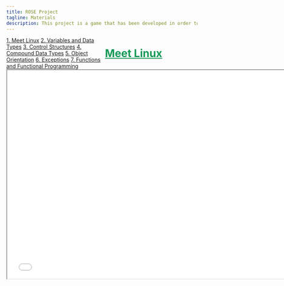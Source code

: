 ```yaml
---
title: ROSE Project
tagline: Materials
description: This project is a game that has been developed in order to help teach kids Python
---
```

<html>
<style>
.vertical-menu {
    float: left;
    width: 260px;
}

.vertical-menu a {
    color: #34689C;
    display: block;
    padding: 12px;
    text-decoration: none;
}

.vertical-menu a:hover {
    background-color: #ccc;
}

.holder {
	margin-left: 260px;
	padding-left: 50px;
}
</style>
<body>

<div class="vertical-menu">
    <a href="meet_linux.html">1. Meet Linux</a>
    <a href="variables_data_types.html">2. Variables and Data Types</a>
    <a href="control_structures.html">3. Control Structures</a>
    <a href="compound_data_types.html">4. Compound Data Types</a>
    <a href="#">5. Object Orientation</a>
    <a href="#">6. Exceptions</a>
    <a href="#">7. Functions and Functional Programming</a>
</div>

<div class="holder">
    <h1 style="color:#159957;"><a href="course_materials/meet_linux.html#" target="_blank" style="color: #159957">Meet Linux</a></h1>
    <iframe src="course_materials/meet_linux.html#/"
    width="750" height="550"></iframe>
    <br><br>
</div>

</body>
</html>
